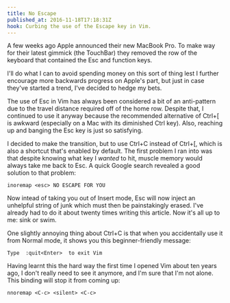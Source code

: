 ```yaml
---
title: No Escape
published_at: 2016-11-18T17:18:31Z
hook: Curbing the use of the Escape key in Vim.
---
```


A few weeks ago Apple announced their new MacBook Pro. To make way for their
latest gimmick (the TouchBar) they removed the row of the keyboard that
contained the Esc and function keys.

I'll do what I can to avoid spending money on this sort of thing lest I further
encourage more backwards progress on Apple's part, but just in case they've
started a trend, I've decided to hedge my bets.

The use of Esc in Vim has always been considered a bit of an anti-pattern due
to the travel distance required off of the home row. Despite that, I continued
to use it anyway because the recommended alternative of Ctrl+[ is awkward
(especially on a Mac with its diminished Ctrl key). Also, reaching up and
banging the Esc key is just so satisfying.

I decided to make the transition, but to use Ctrl+C instead of Ctrl+[, which is
also a shortcut that's enabled by default. The first problem I ran into was
that despite knowing what key I _wanted_ to hit, muscle memory would always
take me back to Esc. A quick Google search revealed a good solution to that
problem:

    inoremap <esc> NO ESCAPE FOR YOU

Now intead of taking you out of Insert mode, Esc will now inject an unhelpful
string of junk which must then be painstakingly erased. I've already had to do
it about twenty times writing this article. Now it's all up to me: sink or
swim.

One slightly annoying thing about Ctrl+C is that when you accidentally use it
from Normal mode, it shows you this beginner-friendly message:

    Type  :quit<Enter>  to exit Vim

Having learnt this the hard way the first time I opened Vim about ten years
ago, I don't really need to see it anymore, and I'm sure that I'm not alone.
This binding will stop it from coming up:

    nnoremap <C-c> <silent> <C-c>
